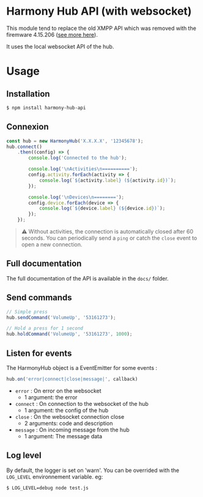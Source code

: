 # Harmony Hub API (with websocket)

This module  tend to replace the old XMPP API which was removed with the firemware 4.15.206 ([see more here](https://community.logitech.com/s/question/0D55A00008D4bZ4SAJ/harmony-hub-firmware-update-fixes-vulnerabilities)).

It uses the local websocket API of the hub.

# Usage

## Installation
```bash
$ npm install harmony-hub-api
```

## Connexion 
```javascript
const hub = new HarmonyHub('X.X.X.X', '12345678');
hub.connect()
    .then((config) => {
        console.log('Connected to the hub');

        console.log('\nActivities\n==========');
        config.activity.forEach(activity => {
            console.log(`${activity.label} (${activity.id})`);
        });

        console.log('\nDevices\n========');
        config.device.forEach(device => {
            console.log(`${device.label} (${device.id})`);
        });
    });
```

> :warning: Without activities, the connection is automatically closed after 60 seconds. You can periodically send a `ping` or catch the `close` event to open a new connection.

## Full documentation
The full documentation of the API is available in the `docs/` folder.

## Send commands
```javascript
// Simple press
hub.sendCommand('VolumeUp', '53161273');

// Hold a press for 1 second
hub.holdCommand('VolumeUp', '53161273', 1000);
```

## Listen for events
The HarmonyHub object is a EventEmitter for some events : 

```javascript
hub.on('error|connect|close|message|', callback)
````

- `error` : On error on the websocket
    - 1 argument: the error
- `connect` : On connection to the websocket of the hub
    - 1 argument: the config of the hub
- `close` : On the websocket connection close
    - 2 arguments: code and description
- `message` : On incoming message from the hub
    - 1 argument: The message data


## Log level
By default, the logger is set on 'warn'. You can be overrided with the `LOG_LEVEL` environnement variable. eg:
```bash
$ LOG_LEVEL=debug node test.js
```
